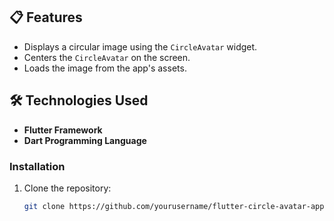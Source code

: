 ## 📋 Features

- Displays a circular image using the `CircleAvatar` widget.
- Centers the `CircleAvatar` on the screen.
- Loads the image from the app's assets.

## 🛠️ Technologies Used

- **Flutter Framework**  
- **Dart Programming Language**


### Installation
1. Clone the repository:
   ```bash
   git clone https://github.com/yourusername/flutter-circle-avatar-app.git
